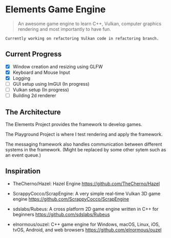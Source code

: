 # Elements Game Engine

> An awesome game engine to learn C++, Vulkan, computer graphics rendering and most importantly to have fun.

`Currently working on refactoring Vulkan code in refactoring branch.`

## Current Progress

- [x] Window creation and resizing using GLFW
- [x] Keyboard and Mouse Input
- [x] Logging
- [ ] GUI setup using ImGUI (In progress)
- [ ] Vulkan setup (In progress)
- [ ] Building 2d renderer

## The Architecture

The Elements Project provides the framework to develop games.

The Playground Project is where I test rendering and apply the framework.

The messaging framework also handles communication between different systems in the framework. (Might be replaced by some other sytem such as an event queue.)

## Inspiration

- TheCherno/Hazel: Hazel Engine
https://github.com/TheCherno/Hazel

- ScrappyCocco/ScrapEngine: A very simple real-time Vulkan 3D game engine
https://github.com/ScrappyCocco/ScrapEngine

- sdslabs/Rubeus: A cross platform 2D game engine written in C++ for beginners
https://github.com/sdslabs/Rubeus

- elnormous/ouzel: C++ game engine for Windows, macOS, Linux, iOS, tvOS, Android, and web browsers
https://github.com/elnormous/ouzel
